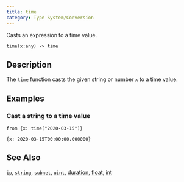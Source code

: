 ```yaml
---
title: time
category: Type System/Conversion
---
```


Casts an expression to a time value.

```tql
time(x:any) -> time
```

## Description

The `time` function casts the given string or number `x` to a time value.

## Examples

### Cast a string to a time value

```tql
from {x: time("2020-03-15")}
```

```tql
{x: 2020-03-15T00:00:00.000000}
```

## See Also

[`ip`](/reference/functions/ip),
[`string`](/reference/functions/string),
[`subnet`](/reference/functions/subnet),
[`uint`](/reference/functions/uint),
[duration](/reference/functions/duration),
[float](/reference/functions/float),
[int](/reference/functions/int)
